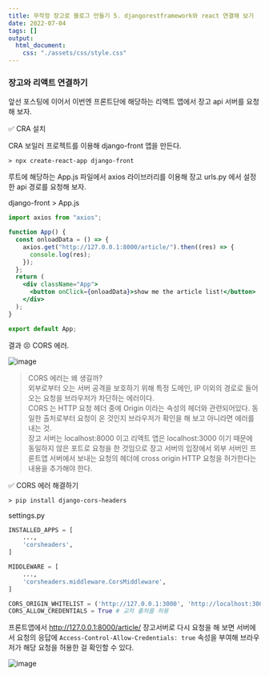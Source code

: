 ```yaml
---
title: 무작정 장고로 블로그 만들기 5. djangorestframework와 react 연결해 보기
date: 2022-07-04
tags: []
output:
  html_document:
    css: "./assets/css/style.css"
---
```


### 장고와 리액트 연결하기

앞선 포스팅에 이어서 이번엔 프론트단에 해당하는 리액트 앱에서 장고 api 서버를 요청해 보자.   

✅ CRA 설치

CRA 보일러 프로젝트를 이용해 django-front 앱을 만든다.   

```
> npx create-react-app django-front
```

루트에 해당하는 App.js 파일에서 axios 라이브러리를 이용해 장고 urls.py 에서 설정한 api 경로를 요청해 보자.   

django-front > App.js  
```jsx
import axios from "axios";

function App() {
  const onloadData = () => {
    axios.get("http://127.0.0.1:8000/article/").then((res) => {
      console.log(res);
    });
  };
  return (
    <div className="App">
      <button onClick={onloadData}>show me the article list!</button>
    </div>
  );
}

export default App;
```

결과 😣 CORS 에러.   

![image](https://user-images.githubusercontent.com/24996316/177021746-b6b5484c-e666-476d-a895-459c0227fd42.png)

> CORS 에러는 왜 생길까?   
> 외부로부터 오는 서버 공격을 보호하기 위해 특정 도메인, IP 이외의 경로로 들어오는 요청을 브라우저가 차단하는 에러이다.   
> CORS 는 HTTP 요청 헤더 중에 Origin 이라는 속성의 헤더와 관련되어있다. 동일한 출처로부터 요청이 온 것인지 브라우저가 확인을 해 보고 아니라면 에러를 내는 것.   
> 장고 서버는 localhost:8000 이고 리액트 앱은 localhost:3000 이기 때문에 동일하지 않은 포트로 요청을 한 것임으로 장고 서버의 입장에서 외부 서버인 프론트앱 서버에서 보내는 요청의 헤더에 cross origin HTTP 요청을 허가한다는 내용을 추가해야 한다.
> 

✅ CORS 에러 해결하기

```
> pip install django-cors-headers
```

settings.py

```py
INSTALLED_APPS = [
    ...,
    'corsheaders',
]

MIDDLEWARE = [
    ...,
    'corsheaders.middleware.CorsMiddleware',
]

CORS_ORIGIN_WHITELIST = ('http://127.0.0.1:3000', 'http://localhost:3000') # 교차 출처 허락 리스트
CORS_ALLOW_CREDENTIALS = True # 교차 출처를 허용
```

프론트앱에서 http://127.0.0.1:8000/article/ 장고서버로 다시 요청을 해 보면 서버에서 요청의 응답에 `Access-Control-Allow-Credentials: true` 속성을 부여해 브라우저가 해당 요청을 허용한 걸 확인할 수 있다.   

![image](https://user-images.githubusercontent.com/24996316/177171982-e1e62ff2-a3d2-4c99-8401-eccc9da336b1.png)







